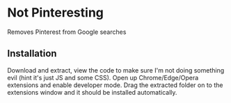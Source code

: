 # Not Pinteresting
Removes Pinterest from Google searches 

## Installation
Download and extract, view the code to make sure I'm not doing something evil (hint it's just JS and some CSS). Open up Chrome/Edge/Opera extensions and enable developer mode. Drag the extracted folder on to the extensions window and it should be installed automatically. 
